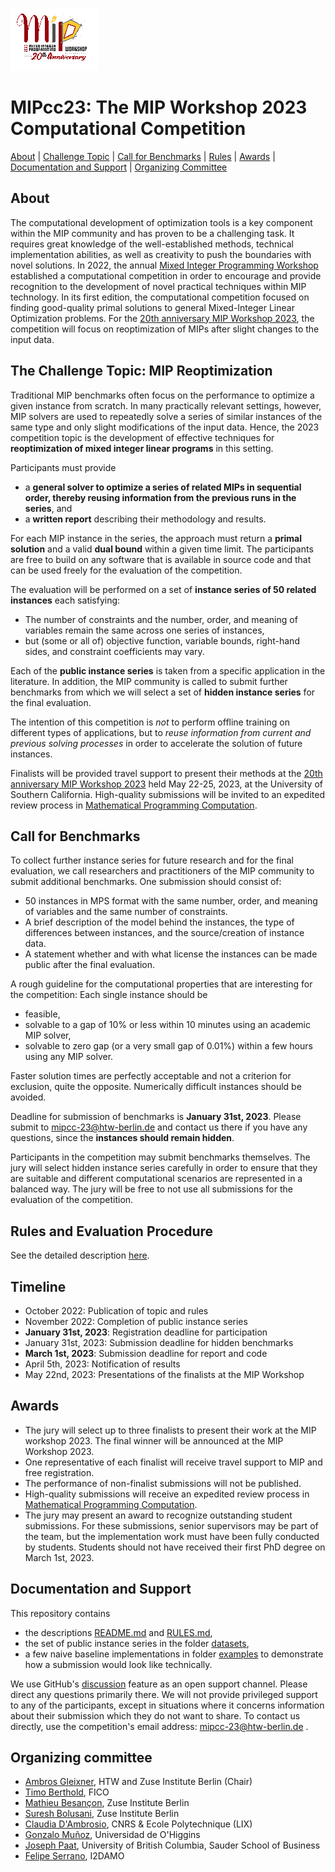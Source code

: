 ![MIP Workshop 2023](mip-2023-logo.png "MIP Workshop 2023")
# MIPcc23: The MIP Workshop 2023 Computational Competition

[About](#about) | [Challenge Topic](#challenge) | [Call for Benchmarks](#benchmarks) | [Rules](#rules) | [Awards](#awards) | [Documentation and Support](#doc) | [Organizing Committee](#committee)

## <a id="about"></a>About

The computational development of optimization tools is a key component within the MIP community and has proven to be a challenging task. It requires great knowledge of the well-established methods, technical implementation abilities, as well as creativity to push the boundaries with novel solutions. 
In 2022, the annual [Mixed Integer Programming Workshop](https://www.mixedinteger.org/) established a computational competition in order to encourage and provide recognition to the development of novel practical techniques within MIP technology.
In its first edition, the computational competition focused on finding good-quality primal solutions to general Mixed-Integer Linear Optimization problems.
For the [20th anniversary MIP Workshop 2023](https://www.mixedinteger.org/2023/), the competition will focus on reoptimization of MIPs after slight changes to the input data.


## <a id="challenge"></a>The Challenge Topic: MIP Reoptimization

Traditional MIP benchmarks often focus on the performance to optimize a given instance from scratch.
In many practically relevant settings, however, MIP solvers are used to repeatedly solve a series of similar instances of the same type and only slight modifications of the input data.
Hence, the 2023 competition topic is the development of effective techniques for **reoptimization of mixed integer linear programs** in this setting.

Participants must provide
- a **general solver to optimize a series of related MIPs in sequential order, thereby reusing information from the previous runs in the series**, and
- a **written report** describing their methodology and results.

For each MIP instance in the series, the approach must return a **primal solution** and a valid **dual bound** within a given time limit.
The participants are free to build on any software that is available in source code and that can be used freely for the evaluation of the competition.

The evaluation will be performed on a set of **instance series of 50 related instances** each satisfying:
- The number of constraints and the number, order, and meaning of variables remain the same across one series of instances,
- but (some or all of) objective function, variable bounds, right-hand sides, and constraint coefficients may vary.

Each of the **public instance series** is taken from a specific application in the literature.
In addition, the MIP community is called to submit further benchmarks from which we will select a set of **hidden instance series** for the final evaluation.

The intention of this competition is *not* to perform offline training on different types of applications, but to *reuse information from current and previous solving processes* in order to accelerate the solution of future instances.

Finalists will be provided travel support to present their methods at the [20th anniversary MIP Workshop 2023](https://www.mixedinteger.org/2023/) held May 22-25, 2023, at the University of Southern California.
High-quality submissions will be invited to an expedited review process in [Mathematical Programming Computation](https://www.springer.com/journal/12532).


## <a id="benchmarks"></a>Call for Benchmarks

To collect further instance series for future research and for the final evaluation, we call researchers and practitioners of the MIP community to submit additional benchmarks.
One submission should consist of:
- 50 instances in MPS format with the same number, order, and meaning of variables and the same number of constraints.
- A brief description of the model behind the instances, the type of differences between instances, and the source/creation of instance data.
- A statement whether and with what license the instances can be made public after the final evaluation.

A rough guideline for the computational properties that are interesting for the competition: Each single instance should be
- feasible,
- solvable to a gap of 10% or less within 10 minutes using an academic MIP solver,
- solvable to zero gap (or a very small gap of 0.01%) within a few hours using any MIP solver.

Faster solution times are perfectly acceptable and not a criterion for exclusion, quite the opposite.
Numerically difficult instances should be avoided.

Deadline for submission of benchmarks is **January 31st, 2023**.  Please submit to mipcc-23@htw-berlin.de and contact us there if you have any questions, since the **instances should remain hidden**.

Participants in the competition may submit benchmarks themselves.  The jury will select hidden instance series carefully in order to ensure that they are suitable and different computational scenarios are represented in a balanced way.  The jury will be free to not use all submissions for the evaluation of the competition.


## <a id="rules"></a>Rules and Evaluation Procedure

See the detailed description [here](RULES.md).


## <a id="timeline"></a>Timeline

- October 2022: Publication of topic and rules
- November 2022: Completion of public instance series
- **January 31st, 2023**: Registration deadline for participation
- January 31st, 2023: Submission deadline for hidden benchmarks
- **March 1st, 2023**: Submission deadline for report and code
- April 5th, 2023: Notification of results
- May 22nd, 2023: Presentations of the finalists at the MIP Workshop


## <a id="awards"></a>Awards

- The jury will select up to three finalists to present their work at the MIP workshop 2023.  The final winner will be announced at the MIP Workshop 2023.
- One representative of each finalist will receive travel support to MIP and free registration.
- The performance of non-finalist submissions will not be published.
- High-quality submissions will receive an expedited review process in [Mathematical Programming Computation](https://www.springer.com/journal/12532).
- The jury may present an award to recognize outstanding student submissions. For these submissions, senior supervisors may be part of the team, but the implementation work must have been fully conducted by students.  Students should not have received their first PhD degree on March 1st, 2023.


## <a id="doc"></a>Documentation and Support

This repository contains

- the descriptions [README.md](README.md) and [RULES.md](RULES.md),
- the set of public instance series in the folder [datasets](datasets),
- a few naive baseline implementations in folder [examples](examples) to demonstrate how a submission would look like technically.

We use GitHub's [discussion](https://github.com/ambros-gleixner/MIPcc23/discussions) feature as an open support channel.
Please direct any questions primarily there.
We will not provide privileged support to any of the participants, except in situations where it concerns information about their submission which they do not want to share.
To contact us directly, use the competition's email address: mipcc-23@htw-berlin.de .


## <a id="committee"></a>Organizing committee

- [Ambros Gleixner](https://www.zib.de/gleixner/), HTW and Zuse Institute Berlin (Chair)
- [Timo Berthold](https://www.zib.de/berthold/), FICO
- [Mathieu Besançon](https://matbesancon.xyz/), Zuse Institute Berlin
- [Suresh Bolusani](https://coral.ise.lehigh.edu/bsuresh/), Zuse Institute Berlin
- [Claudia D'Ambrosio](https://www.lix.polytechnique.fr/~dambrosio/), CNRS & Ecole Polytechnique (LIX)
- [Gonzalo Muñoz](https://www.gonzalomunoz.org/), Universidad de O'Higgins
- [Joseph Paat](https://sites.google.com/site/josephspaat/), University of British Columbia, Sauder School of Business
- [Felipe Serrano](https://www.zib.de/members/serrano), I2DAMO
